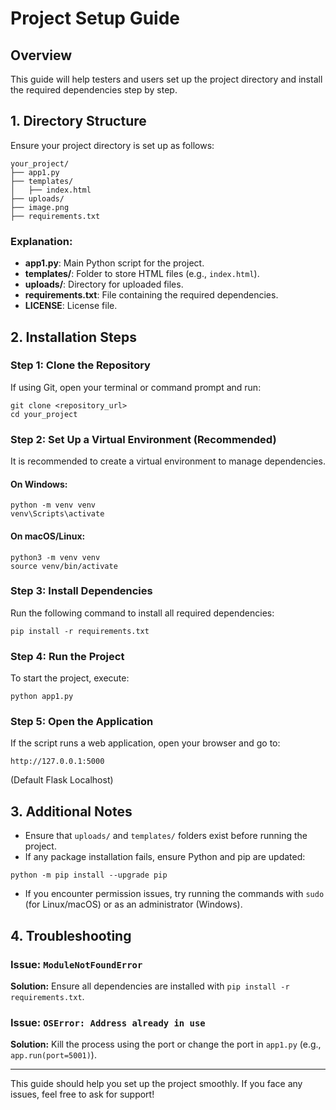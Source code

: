 # Project Setup Guide

## Overview
This guide will help testers and users set up the project directory and install the required dependencies step by step.

## 1. Directory Structure
Ensure your project directory is set up as follows:
```
your_project/
├── app1.py
├── templates/
│   ├── index.html
├── uploads/
├── image.png
├── requirements.txt
```
### Explanation:
- **app1.py**: Main Python script for the project.
- **templates/**: Folder to store HTML files (e.g., `index.html`).
- **uploads/**: Directory for uploaded files.
- **requirements.txt**: File containing the required dependencies.
- **LICENSE**: License file.

## 2. Installation Steps

### Step 1: Clone the Repository
If using Git, open your terminal or command prompt and run:
```
git clone <repository_url>
cd your_project
```

### Step 2: Set Up a Virtual Environment (Recommended)
It is recommended to create a virtual environment to manage dependencies.
#### On Windows:
```
python -m venv venv
venv\Scripts\activate
```
#### On macOS/Linux:
```
python3 -m venv venv
source venv/bin/activate
```

### Step 3: Install Dependencies
Run the following command to install all required dependencies:
```
pip install -r requirements.txt
```

### Step 4: Run the Project
To start the project, execute:
```
python app1.py
```

### Step 5: Open the Application
If the script runs a web application, open your browser and go to:
```
http://127.0.0.1:5000
```
(Default Flask Localhost)

## 3. Additional Notes
- Ensure that `uploads/` and `templates/` folders exist before running the project.
- If any package installation fails, ensure Python and pip are updated:
```
python -m pip install --upgrade pip
```
- If you encounter permission issues, try running the commands with `sudo` (for Linux/macOS) or as an administrator (Windows).

## 4. Troubleshooting
### Issue: `ModuleNotFoundError`
**Solution:** Ensure all dependencies are installed with `pip install -r requirements.txt`.

### Issue: `OSError: Address already in use`
**Solution:** Kill the process using the port or change the port in `app1.py` (e.g., `app.run(port=5001)`).

---
This guide should help you set up the project smoothly. If you face any issues, feel free to ask for support!


